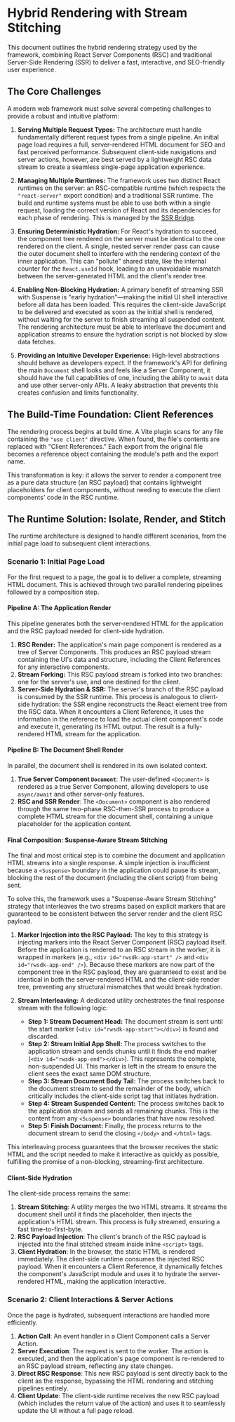 # Hybrid Rendering with Stream Stitching

This document outlines the hybrid rendering strategy used by the framework, combining React Server Components (RSC) and traditional Server-Side Rendering (SSR) to deliver a fast, interactive, and SEO-friendly user experience.

## The Core Challenges

A modern web framework must solve several competing challenges to provide a robust and intuitive platform:

1.  **Serving Multiple Request Types:** The architecture must handle fundamentally different request types from a single pipeline. An initial page load requires a full, server-rendered HTML document for SEO and fast perceived performance. Subsequent client-side navigations and server actions, however, are best served by a lightweight RSC data stream to create a seamless single-page application experience.

2.  **Managing Multiple Runtimes:** The framework uses two distinct React runtimes on the server: an RSC-compatible runtime (which respects the `"react-server"` export condition) and a traditional SSR runtime. The build and runtime systems must be able to use both within a single request, loading the correct version of React and its dependencies for each phase of rendering. This is managed by the [SSR Bridge](./ssrBridge.md).

3.  **Ensuring Deterministic Hydration:** For React's hydration to succeed, the component tree rendered on the server must be identical to the one rendered on the client. A single, nested server render pass can cause the outer document shell to interfere with the rendering context of the inner application. This can "pollute" shared state, like the internal counter for the `React.useId` hook, leading to an unavoidable mismatch between the server-generated HTML and the client's render tree.

4.  **Enabling Non-Blocking Hydration:** A primary benefit of streaming SSR with Suspense is "early hydration"—making the initial UI shell interactive before all data has been loaded. This requires the client-side JavaScript to be delivered and executed as soon as the initial shell is rendered, without waiting for the server to finish streaming all suspended content. The rendering architecture must be able to interleave the document and application streams to ensure the hydration script is not blocked by slow data fetches.

5.  **Providing an Intuitive Developer Experience:** High-level abstractions should behave as developers expect. If the framework's API for defining the main `Document` shell looks and feels like a Server Component, it should have the full capabilities of one, including the ability to `await` data and use other server-only APIs. A leaky abstraction that prevents this creates confusion and limits functionality.

## The Build-Time Foundation: Client References

The rendering process begins at build time. A Vite plugin scans for any file containing the `"use client"` directive. When found, the file's contents are replaced with "Client References." Each export from the original file becomes a reference object containing the module's path and the export name.

This transformation is key: it allows the server to render a component tree as a pure data structure (an RSC payload) that contains lightweight placeholders for client components, without needing to execute the client components' code in the RSC runtime.

## The Runtime Solution: Isolate, Render, and Stitch

The runtime architecture is designed to handle different scenarios, from the initial page load to subsequent client interactions.

### Scenario 1: Initial Page Load

For the first request to a page, the goal is to deliver a complete, streaming HTML document. This is achieved through two parallel rendering pipelines followed by a composition step.

#### Pipeline A: The Application Render

This pipeline generates both the server-rendered HTML for the application and the RSC payload needed for client-side hydration.

1.  **RSC Render:** The application's main page component is rendered as a tree of Server Components. This produces an RSC payload stream containing the UI's data and structure, including the Client References for any interactive components.
2.  **Stream Forking:** This RSC payload stream is forked into two branches: one for the server's use, and one destined for the client.
3.  **Server-Side Hydration & SSR:** The server's branch of the RSC payload is consumed by the SSR runtime. This process is analogous to client-side hydration: the SSR engine reconstructs the React element tree from the RSC data. When it encounters a Client Reference, it uses the information in the reference to load the actual client component's code and execute it, generating its HTML output. The result is a fully-rendered HTML stream for the application.

#### Pipeline B: The Document Shell Render

In parallel, the document shell is rendered in its own isolated context.

1.  **True Server Component `Document`**: The user-defined `<Document>` is rendered as a true Server Component, allowing developers to use `async/await` and other server-only features.
2.  **RSC and SSR Render**: The `<Document>` component is also rendered through the same two-phase RSC-then-SSR process to produce a complete HTML stream for the document shell, containing a unique placeholder for the application content.

#### Final Composition: Suspense-Aware Stream Stitching

The final and most critical step is to combine the document and application HTML streams into a single response. A simple injection is insufficient because a `<Suspense>` boundary in the application could pause its stream, blocking the rest of the document (including the client script) from being sent.

To solve this, the framework uses a "Suspense-Aware Stream Stitching" strategy that interleaves the two streams based on explicit markers that are guaranteed to be consistent between the server render and the client RSC payload.

1.  **Marker Injection into the RSC Payload:** The key to this strategy is injecting markers into the React Server Component (RSC) payload itself. Before the application is rendered to an RSC stream in the worker, it is wrapped in markers (e.g., `<div id="rwsdk-app-start" />` and `<div id="rwsdk-app-end" />`). Because these markers are now part of the component tree in the RSC payload, they are guaranteed to exist and be identical in both the server-rendered HTML and the client-side render tree, preventing any structural mismatches that would break hydration.

2.  **Stream Interleaving:** A dedicated utility orchestrates the final response stream with the following logic:
    *   **Step 1: Stream Document Head:** The document stream is sent until the start marker (`<div id="rwsdk-app-start"></div>`) is found and discarded.
    *   **Step 2: Stream Initial App Shell:** The process switches to the application stream and sends chunks until it finds the end marker (`<div id="rwsdk-app-end"></div>`). This represents the complete, non-suspended UI. This marker is left in the stream to ensure the client sees the exact same DOM structure.
    *   **Step 3: Stream Document Body Tail:** The process switches back to the document stream to send the remainder of the body, which critically includes the client-side script tag that initiates hydration.
    *   **Step 4: Stream Suspended Content:** The process switches back to the application stream and sends all remaining chunks. This is the content from any `<Suspense>` boundaries that have now resolved.
    *   **Step 5: Finish Document:** Finally, the process returns to the document stream to send the closing `</body>` and `</html>` tags.

This interleaving process guarantees that the browser receives the static HTML and the script needed to make it interactive as quickly as possible, fulfilling the promise of a non-blocking, streaming-first architecture.

#### Client-Side Hydration

The client-side process remains the same:

1.  **Stream Stitching**: A utility merges the two HTML streams. It streams the document shell until it finds the placeholder, then injects the application's HTML stream. This process is fully streamed, ensuring a fast time-to-first-byte.
2.  **RSC Payload Injection**: The client's branch of the RSC payload is injected into the final stitched stream inside inline `<script>` tags.
3.  **Client Hydration**: In the browser, the static HTML is rendered immediately. The client-side runtime consumes the injected RSC payload. When it encounters a Client Reference, it dynamically fetches the component's JavaScript module and uses it to hydrate the server-rendered HTML, making the application interactive.

### Scenario 2: Client Interactions & Server Actions

Once the page is hydrated, subsequent interactions are handled more efficiently.

1.  **Action Call**: An event handler in a Client Component calls a Server Action.
2.  **Server Execution**: The request is sent to the worker. The action is executed, and then the application's page component is re-rendered to an RSC payload stream, reflecting any state changes.
3.  **Direct RSC Response**: This new RSC payload is sent directly back to the client as the response, bypassing the HTML rendering and stitching pipelines entirely.
4.  **Client Update**: The client-side runtime receives the new RSC payload (which includes the return value of the action) and uses it to seamlessly update the UI without a full page reload.
